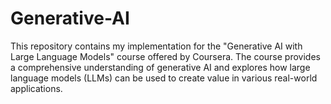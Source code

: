 # Generative-AI
This repository contains my implementation for the "Generative AI with Large Language Models" course offered by Coursera. The course provides a comprehensive understanding of generative AI and explores how large language models (LLMs) can be used to create value in various real-world applications.
